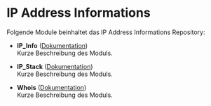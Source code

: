 # IP Address Informations

Folgende Module beinhaltet das IP Address Informations Repository:

- __IP_Info__ ([Dokumentation](IP_Info))  
	Kurze Beschreibung des Moduls.

- __IP_Stack__ ([Dokumentation](IP_Stack))  
	Kurze Beschreibung des Moduls.

- __Whois__ ([Dokumentation](Whois))  
	Kurze Beschreibung des Moduls.